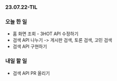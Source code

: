 ### 23.07.22-TIL
### 오늘 한 일
- 홈 화면 조회 - 3HOT API 수정하기
- 검색 API 나누기 -> 게시판 검색, 토론 검색, 고민 검색
- 검색 API 구현하기 

### 내일 할 일
- 검색 API PR 올리기 
